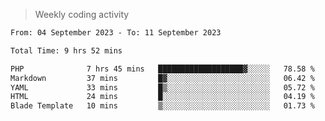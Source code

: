 > Weekly coding activity
<!--START_SECTION:waka-->

```txt
From: 04 September 2023 - To: 11 September 2023

Total Time: 9 hrs 52 mins

PHP              7 hrs 45 mins   ███████████████████▓░░░░░   78.58 %
Markdown         37 mins         █▓░░░░░░░░░░░░░░░░░░░░░░░   06.42 %
YAML             33 mins         █▒░░░░░░░░░░░░░░░░░░░░░░░   05.72 %
HTML             24 mins         █░░░░░░░░░░░░░░░░░░░░░░░░   04.19 %
Blade Template   10 mins         ▒░░░░░░░░░░░░░░░░░░░░░░░░   01.73 %
```

<!--END_SECTION:waka-->

